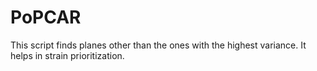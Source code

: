 # PoPCAR
This script finds planes other than the ones with the highest variance. It
helps in strain prioritization.
